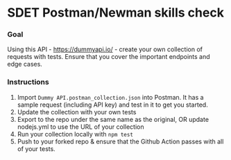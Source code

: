 # SDET Postman/Newman skills check

### Goal

Using this API - https://dummyapi.io/ - create your own collection of requests with tests. Ensure that you cover the important endpoints and edge cases.

### Instructions

1. Import `Dummy API.postman_collection.json` into Postman. It has a sample request (including API key) and test in it to get you started.
1. Update the collection with your own tests
1. Export to the repo under the same name as the original, OR update nodejs.yml to use the URL of your collection
1. Run your collection locally with `npm test`
1. Push to your forked repo & ensure that the Github Action passes with all of your tests.
